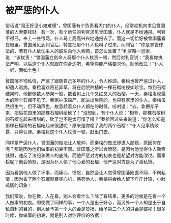 # 被严惩的仆人

俗话说“阎王好见小鬼难缠”，曾国藩有个负责看大门的仆人，经常趁机向求见曾国藩的人索要钱财。有一次，有个新任的判官求见曾国藩，仆人就是不给通报。判官不得已，奉上一些银两，仆人马上高高兴兴地通报去了。而这一切恰好被曾国藩看在眼里。曾国藩见到判官后，特意把那个仆人也叫了过来，问判官：“你是掌管律法的，若有仆人依仗主人的威名向他人索贿，该怎么处置？”判官略一思索，说：“该杖责！”曾国藩立刻命人将那个仆人杖责一顿，然后对判官说：“我看你执法严明，以后这个仆人就跟在你身边吧，希望你能严格要求他，助他改过！”仆人一听，面如土色！ 

曾国藩不徇私情，严惩了跟随自己多年的仆人，令人称颂。秦桧也曾严惩过仆人，却遭人诟病。秦桧喜欢奇花异草，将在后院种植的一棵石榴树视如珍宝。每到石榴结果时，他都像数人参果一般，数着树上几个又红又大的石榴。一天，秦桧发现最大的两个石榴不见了。秦家护卫森严，能进出后院的，也只有家里的仆人。秦桧虽然很生气，但不动声色，故意趁着众仆人都在的时候，吩咐道：“去，拿把斧子来，把后花园里的那棵石榴树给砍了！”没想到，有个仆人说：“相爷，那棵石榴树的石榴吃起来很甜的，砍了岂不是太可惜了吗？”秦桧回过头来说道：“你怎么知道那棵石榴树的石榴吃起来很甜呢？原来是你偷了我的两个石榴！”仆人见事情败露，只得认罪。秦桧将这个仆人杖责一顿，赶出门去。 

同样是严惩仆人，曾国藩的做法让人敬仰，而秦桧的做法却遭人鄙视，原因何在呢？那是因为他们做事的初衷不同。曾国藩之所以会愤怒，是因为他觉得仆人勒索钱财，违反了法纪和做人的底线，而他严惩对方的初衷也是希望对方能改过。而秦桧呢？他会愤怒，是因为仆人偷了他心爱的石榴，他严惩对方是为了泄私愤。 

因为看到他人做了坏事，而痛心、愤怒，自然会让人觉得曾国藩刚直不阿、不徇私情；因为丢了两个石榴就费尽心机，惩罚他人，秦桧只会给人留下斤斤计较、小肚鸡肠的印象！ 

我们常说，你在做，人在看。别人会看什么？除了看结果，更多的时候是在看一个人做事的初衷。即使做了同样的事，一个人是出于好心，而另外一个人却是出于自私自利的目的，别人给予第一个人的会是赞扬，给予第二个人的只会是鄙视！很多时候，你做事的初衷，就是别人对你评价的依据！